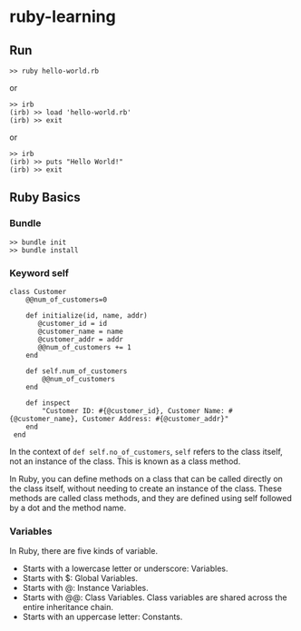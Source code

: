 # ruby-learning

## Run
```
>> ruby hello-world.rb
```

or
```
>> irb
(irb) >> load 'hello-world.rb'
(irb) >> exit
```

or
```
>> irb
(irb) >> puts "Hello World!"
(irb) >> exit
```

## Ruby Basics
### Bundle
```
>> bundle init
>> bundle install
```

### Keyword self
```
class Customer
    @@num_of_customers=0

    def initialize(id, name, addr)
       @customer_id = id
       @customer_name = name
       @customer_addr = addr
       @@num_of_customers += 1
    end

    def self.num_of_customers
        @@num_of_customers
    end

    def inspect
        "Customer ID: #{@customer_id}, Customer Name: #{@customer_name}, Customer Address: #{@customer_addr}"
    end
 end
```

In the context of `def self.no_of_customers`, `self` refers to the class itself, not an instance of the class. This is known as a class method.

In Ruby, you can define methods on a class that can be called directly on the class itself, without needing to create an instance of the class. These methods are called class methods, and they are defined using self followed by a dot and the method name.

### Variables
In Ruby, there are five kinds of variable.
- Starts with a lowercase letter or underscore: Variables.
- Starts with $: Global Variables.
- Starts with @: Instance Variables.
- Starts with @@: Class Variables. Class variables are shared across the entire inheritance chain.
- Starts with an uppercase letter: Constants.
